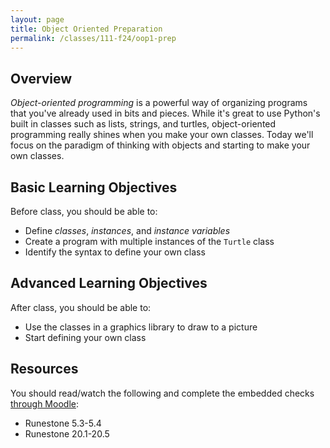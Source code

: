 ```yaml
---
layout: page
title: Object Oriented Preparation
permalink: /classes/111-f24/oop1-prep
---
```


## Overview
*Object-oriented programming* is a powerful way of organizing programs that you've already used in bits and pieces.
While it's great to use Python's built in classes such as lists, strings, and turtles, object-oriented programming really shines when you make your own classes.
Today we'll focus on the paradigm of thinking with objects and starting to make your own classes.

## Basic Learning Objectives
Before class, you should be able to:
* Define *classes*, *instances*, and *instance variables*
* Create a program with multiple instances of the `Turtle` class
* Identify the syntax to define your own class

## Advanced Learning Objectives
After class, you should be able to:
* Use the classes in a graphics library to draw to a picture
* Start defining your own class

## Resources
You should read/watch the following and complete the embedded checks [through Moodle](https://moodle.carleton.edu/mod/lti/view.php?id=967849):
* Runestone 5.3-5.4
* Runestone 20.1-20.5